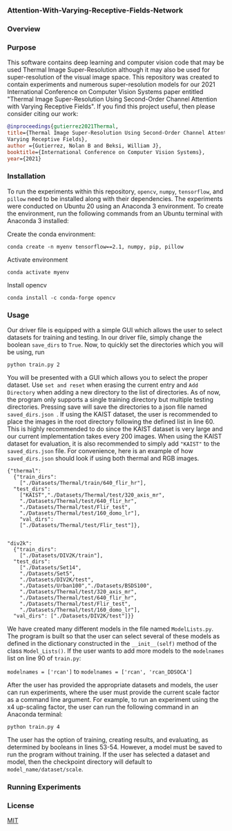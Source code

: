 ### Attention-With-Varying-Receptive-Fields-Network
### Overview

### Purpose

This software contains deep learning and computer vision code that may be used
Thermal Image Super-Resolution although it may also be used for super-resolution
of the visual image space. This repository was created to contain experiments
and numerous super-resolution models for our 2021 International Conference on
Computer Vision Systems paper entitled "Thermal Image Super-Resolution Using
Second-Order Channel Attention with Varying Receptive Fields". If you find this
project useful, then please consider citing our work:

```bibtex
@inproceedings{gutierrez2021Thermal, 
title={Thermal Image Super-Resolution Using Second-Order Channel Attention with
Varying Receptive Fields},
author ={Gutierrez, Nolan B and Beksi, William J},
booktitle={International Conference on Computer Vision Systems},
year={2021}
``` 
### Installation
To run the experiments within this repository, `opencv`, `numpy`, `tensorflow`,
and `pillow` need to be installed along with their dependencies. The experiments
were conducted on Ubuntu 20 using an Anaconda 3 environment. To create the
environment, run the following commands from an Ubuntu terminal with Anaconda 3
installed:
  
Create the conda environment:
 
`conda create -n myenv tensorflow==2.1, numpy, pip, pillow`
 
Activate environment
 
`conda activate myenv`
 
Install opencv 
 
`conda install -c conda-forge opencv`
 
### Usage
 
Our driver file is equipped with a simple GUI which allows the user to select
datasets for training and testing. In our driver file, simply change the boolean
`save_dirs` to `True`. Now, to quickly set the directories which you will be
using, run 

`python train.py 2`

You will be presented with a GUI which allows you to select the proper dataset.
Use `set and reset` when erasing the current entry and `Add Directory` when
adding a new directory to the list of directories. As of now, the program only
supports a single training directory but multiple testing directories. 
Pressing save will save the directories to a json file named `saved_dirs.json
`. If using the KAIST dataset, the user is recommended to place the images in 
the root directory following the defined list in line 60. This is highly 
recommended to do since the KAIST dataset is very large and our current 
implementation takes every 200 images. When using the KAIST dataset for 
evaluation, it is also recommended to simply add `"KAIST"` to the `saved_dirs.json` 
file. For convenience, here is an example of how `saved_dirs.json` should look
if using both thermal and RGB images.
 
```
{"thermal": 
  {"train_dirs": 
    ["./Datasets/Thermal/train/640_flir_hr"],
  "test_dirs":
    ["KAIST","./Datasets/Thermal/test/320_axis_mr",
    "./Datasets/Thermal/test/640_flir_hr",
    "./Datasets/Thermal/test/Flir_test",
    "./Datasets/Thermal/test/160_domo_lr"],
    "val_dirs":
    ["./Datasets/Thermal/test/Flir_test"]},


"div2k": 
  {"train_dirs":
    ["./Datasets/DIV2K/train"],
  "test_dirs":
    ["./Datasets/Set14",
    "./Datasets/Set5",
    "./Datasets/DIV2K/test",
    "./Datasets/Urban100","./Datasets/BSDS100",
    "./Datasets/Thermal/test/320_axis_mr",
    "./Datasets/Thermal/test/640_flir_hr",
    "./Datasets/Thermal/test/Flir_test",
    "./Datasets/Thermal/test/160_domo_lr"], 
  "val_dirs": ["./Datasets/DIV2K/test"]}}
```
 
We have created many different models in the file named `ModelLists.py`. The
program is built so that the user can select several of these models as
defined in the dictionary constructed in the `__init__(self)` method of the
class `Model_Lists()`. If the user wants to add more models to the `modelnames
`list on line 90 of `train.py`:
 
`modelnames = ['rcan']` to `modelnames = ['rcan', 'rcan_DDSOCA']`
 

After the user has provided the appropriate datasets and models, the user can
run experiments, where the user must provide the current scale factor as a
command line argument. For example, to run an experiment using the x4 up-scaling
factor, the user can run the following command in an Anaconda terminal:
 
`python train.py 4`

The user has the option of training, creating results, and evaluating, as
determined by booleans in lines 53-54. However, a model must be saved to run the
program without training.  If the user has selected a dataset and model, then
the checkpoint directory will default to `model_name/dataset/scale`.
 


 
### Running Experiments
  

### License
[MIT](https://github.com/robotic-vision-lab/Attention-With-Varying-Receptive-Fields-Network/blob/main/LICENSE)
